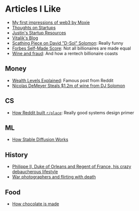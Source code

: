 # Articles I Like

- [My first impressions of web3 by Moxie](https://moxie.org/2022/01/07/web3-first-impressions.html)
- [Thoughts on Startups](https://ethanding.notion.site/ethanding/Erik-Goldman-Founder-Vanta-Thought-on-startups-644b7f2ee8034f9c9a3a28b7e0ba997b)
- [Justin's Startup Resources](https://justin-duan.notion.site/Startup-Resources-428ab173fca94d9a8dcc381a06f10804)
- [Vitalik's Blog](https://vitalik.ca/index.html)
- [Scathing Piece on David "D-Sol" Solomon](https://nymag.com/intelligencer/article/david-solomon-goldman-sachs-profile.html): Really funny
- [Forbes Self-Made Score](https://www.forbes.com/sites/jonathanponciano/2020/09/08/self-made-score/?sh=6583e39741e4): Not all billionaires are made equal
- [Wine and fraud](https://www.grubstreet.com/article/omar-khan-wine-tastings-charged-with-fraud.html): And how a rentech billionaire coasts

## Money

- [Wealth Levels Explained](https://www.reddit.com/r/ifiwonthelottery/comments/9qv4e1/post_on_the_different_levels_of_wealth_that_i/): Famous post from Reddit
- [Nicolas DeMeyer Steals $1.2m of wine from DJ Solomon](https://www.nytimes.com/2018/12/12/style/goldman-sachs-wine-thief-nicolas-demeyer.html#commentsContainer)

## CS

- [How Reddit built `r/place`](https://www.redditinc.com/blog/how-we-built-rplace/): Really good systems design primer

## ML

- [How Stable Diffusion Works](https://stable-diffusion-art.com/how-stable-diffusion-work/)

## History

- [Philippe II, Duke of Orleans and Regent of France, his crazy debaucherous lifestyle](https://www.tellerreport.com/life/2021-01-23-%0A---the-true-story-of-the-orgies-of-philippe-d-orl%C3%A9ans--the-%22debauched-regent%22%0A--.rJb8s_vFyO.html)
- [War photographers and flirting with death](https://www.theguardian.com/media/2011/jun/18/war-photographers-special-report)

## Food

- [How chocolate is made](https://beantobarworld.com/myths-faq/the-difference-between-a-chocolatier-and-chocolate-maker)
